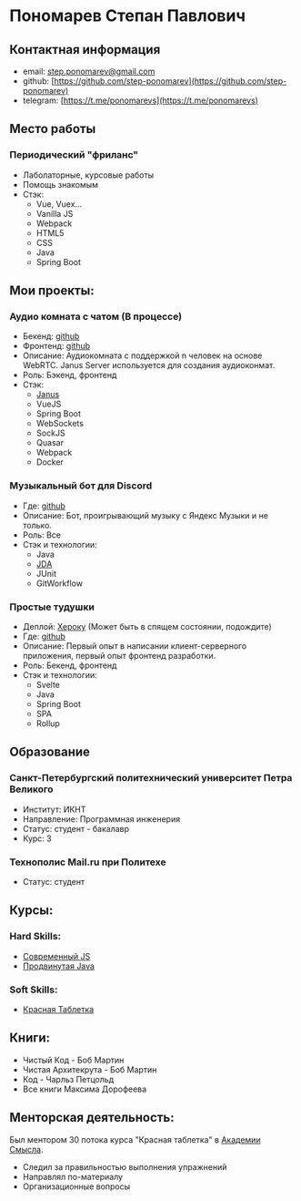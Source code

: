 # Пономарев Степан Павлович
## Контактная информация
 - email: [step.ponomarev@gmail.com](step.ponomarev@gmail.com)
 - github: [https://github.com/step-ponomarev](https://github.com/step-ponomarev)
 - telegram: [https://t.me/ponomarevs](https://t.me/ponomarevs)
    
## Место работы
### Периодический "фриланс"
  - Лаболаторные, курсовые работы
  - Помощь знакомым
  - Стэк: 
    - Vue, Vuex...
    - Vanilla JS
    - Webpack
    - HTML5
    - CSS
    - Java
    - Spring Boot
    
## Мои проекты:
### Аудио комната с чатом (В процессе)
  - Бекенд: [github](https://github.com/step-ponomarev/audio-chat-backend)
  - Фронтенд: [github](https://github.com/step-ponomarev/-audio-chat-frontend)
  - Описание: Аудиокомната с поддержкой n человек на основе WebRTC. Janus Server используется для создания аудиоконмат.
  - Роль: Бэкенд, фронтенд
  - Стэк:
    - [Janus](https://janus.conf.meetecho.com/)
    - VueJS
    - Spring Boot
    - WebSockets
    - SockJS
    - Quasar
    - Webpack
    - Docker   
 
### Музыкальный бот для Discord
  - Где: [github](https://github.com/step-ponomarev/yaBot)
  - Описание: Бот, проигрывающий музыку с Яндекс Музыки и не только.  
  - Роль: Все
  - Стэк и технологии:
    - Java
    - [JDA](https://github.com/DV8FromTheWorld/JDA)
    - JUnit
    - GitWorkflow

### Простые тудушки
  - Деплой: [Хероку](https://stepan-todo.herokuapp.com/) (Может быть в спящем состоянии, подождите)
  - Где: [github](https://github.com/step-ponomarev/yodaweb)
  - Описание: Первый опыт в написании клиент-серверного приложения, первый опыт фронтенд разработки.
  - Роль: Бекенд, фронтенд  
  - Стэк и технологии:
    - Svelte
    - Java
    - Spring Boot
    - SPA
    - Rollup
  
## Образование
### Санкт-Петербургский политехнический университет Петра Великого
  - Институт: ИКНТ
  - Направление: Программная инженерия
  - Статус: студент - бакалавр
  - Курс: 3
  
### Технополис Mail.ru при Политехе
  - Статус: студент

## Курсы:
### Hard Skills:
  - [Современный JS](https://www.udemy.com/course/modern-javascript-from-beginning/)
  - [Продвинутая Java](https://www.udemy.com/course/javarussia/)
  
### Soft Skills:
  - [Красная Таблетка](https://intellect.academy//upload/Krasnaya_Tabletka.pdf)
  
## Книги:
  - Чистый Код - Боб Мартин
  - Чистая Архитекрута - Боб Мартин
  - Код - Чарльз Петцольд
  - Все книги Максима Дорофеева
  
## Менторская деятельность:
  Был ментором 30 потока курса "Красная таблетка" в [Академии Смысла](https://intellect.academy/).
  - Следил за правильностью выполнения упражнений
  - Направлял по-материалу
  - Организационные вопросы

